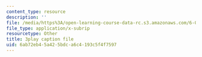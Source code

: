 ```yaml
---
content_type: resource
description: ''
file: /media/https%3A/open-learning-course-data-rc.s3.amazonaws.com/6-02-introduction-to-eecs-ii-digital-communication-systems-fall-2012/6ab72eb45a425bdca6c4193c5f4f7597_RN4gSBTANUY.vtt
file_type: application/x-subrip
resourcetype: Other
title: 3play caption file
uid: 6ab72eb4-5a42-5bdc-a6c4-193c5f4f7597
---
```

